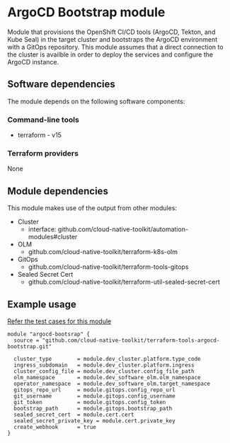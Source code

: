 # ArgoCD Bootstrap module

Module that provisions the OpenShift CI/CD tools (ArgoCD, Tekton, and Kube Seal) in the target cluster and bootstraps the ArgoCD environment with a GitOps repository. This module assumes that a direct connection to the cluster is availble in order to deploy the services and configure the ArgoCD instance.

## Software dependencies

The module depends on the following software components:

### Command-line tools

- terraform - v15

### Terraform providers

None

## Module dependencies

This module makes use of the output from other modules:

- Cluster
    - interface: github.com/cloud-native-toolkit/automation-modules#cluster
- OLM 
    - github.com/cloud-native-toolkit/terraform-k8s-olm
- GitOps 
    - github.com/cloud-native-toolkit/terraform-tools-gitops
- Sealed Secret Cert 
    - github.com/cloud-native-toolkit/terraform-util-sealed-secret-cert

## Example usage

[Refer the test cases for this module](example/bak/stage2-argocd-bootstrap.tf) 

```hcl-terraform
module "argocd-bootsrap" {
  source = "github.com/cloud-native-toolkit/terraform-tools-argocd-bootstrap.git"

  cluster_type        = module.dev_cluster.platform.type_code
  ingress_subdomain   = module.dev_cluster.platform.ingress
  cluster_config_file = module.dev_cluster.config_file_path
  olm_namespace       = module.dev_software_olm.olm_namespace
  operator_namespace  = module.dev_software_olm.target_namespace
  gitops_repo_url     = module.gitops.config_repo_url
  git_username        = module.gitops.config_username
  git_token           = module.gitops.config_token
  bootstrap_path      = module.gitops.bootstrap_path
  sealed_secret_cert  = module.cert.cert
  sealed_secret_private_key = module.cert.private_key
  create_webhook      = true
}
```

